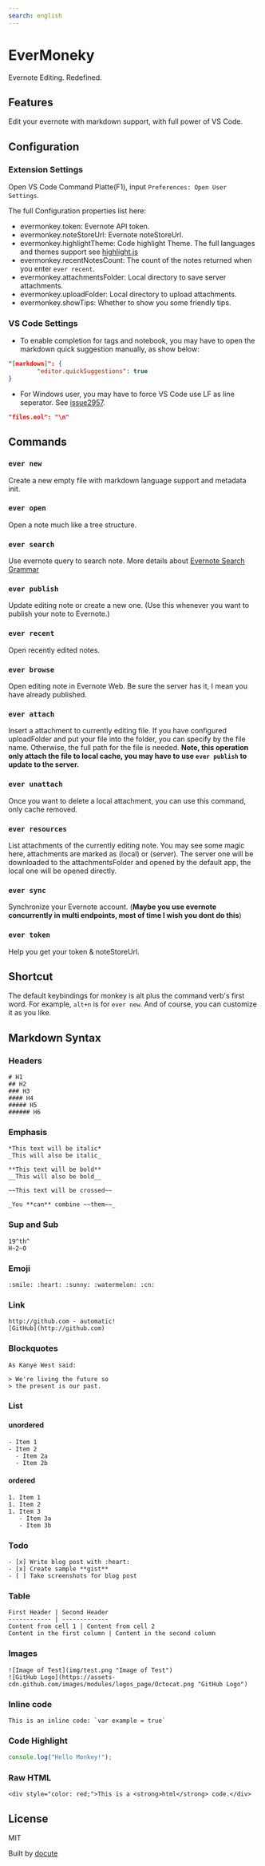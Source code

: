 ```yaml
---
search: english
---
```


# EverMoneky

Evernote Editing. Redefined.

## Features
Edit your evernote with markdown support, with full power of VS Code.

## Configuration

### Extension Settings

Open VS Code Command Platte(F1), input `Preferences: Open User Settings`.

The full Configuration properties list here:

- evermonkey.token: Evernote API token.
- evermonkey.noteStoreUrl: Evernote noteStoreUrl.
- evermonkey.highlightTheme: Code highlight Theme. The full languages and themes support see [highlight.js](https://highlightjs.org/static/demo/)
- evermonkey.recentNotesCount: The count of the notes returned when you enter `ever recent`.
- evermonkey.attachmentsFolder: Local directory to save server attachments.
- evermonkey.uploadFolder: Local directory to upload attachments.
- evermonkey.showTips: Whether to show you some friendly tips.

### VS Code Settings

- To enable completion for tags and notebook, you may have to open the markdown quick suggestion manually, as show below:

``` json
"[markdown]": {
        "editor.quickSuggestions": true
}
```

- For Windows user, you may have to force VS Code use LF as line seperator. See [issue2957](https://github.com/Microsoft/vscode/issues/2957).

``` json
"files.eol": "\n"
```

## Commands

### `ever new`

Create a new empty file with markdown language support and metadata init.

### `ever open`

Open a note much like a tree structure.

### `ever search`

Use evernote query to search note. More details about [Evernote Search Grammar](https://dev.evernote.com/doc/articles/search_grammar.php)

### `ever publish`

Update editing note or create a new one. (Use this whenever you want to publish your note to Evernote.)

### `ever recent`

Open recently edited notes.

### `ever browse`

Open editing note in Evernote Web. Be sure the server has it, I mean you have already published.

### `ever attach`

Insert a attachment to currently editing file. If you have configured uploadFolder and put your file into the folder, you can specify by the file name. Otherwise, the full path for the file is needed. **Note, this operation only attach the file to local cache, you may have to use `ever publish` to update to the server.**

### `ever unattach`

Once you want to delete a local attachment, you can use this command, only cache removed.

### `ever resources`

List attachments of the currently editing note. You may see some magic here, attachments are marked as (local) or (server). The server one will be downloaded to the attachmentsFolder and opened by the default app, the local one will be opened directly.

### `ever sync`

Synchronize your Evernote account. (**Maybe you use evernote concurrently in multi endpoints, most of time I wish you dont do this**)

### `ever token`

Help you get your token & noteStoreUrl.

## Shortcut

The default keybindings for monkey is alt plus the command verb's first word. For example, `alt+n` is for `ever new`. And of course, you can customize it as you like.

## Markdown Syntax

### Headers

```
# H1
## H2
### H3
#### H4
##### H5
###### H6
```

### Emphasis

```
*This text will be italic*
_This will also be italic_

**This text will be bold**
__This will also be bold__

~~This text will be crossed~~

_You **can** combine ~~them~~_
```

### Sup and Sub

```
19^th^
H~2~O
```

### Emoji

```
:smile: :heart: :sunny: :watermelon: :cn:
```

### Link

```
http://github.com - automatic!
[GitHub](http://github.com)
```

### Blockquotes

```
As Kanye West said:

> We're living the future so
> the present is our past.
```

### List

#### unordered

```
- Item 1
- Item 2
  - Item 2a
  - Item 2b
```

#### ordered

```
1. Item 1
1. Item 2
1. Item 3
   - Item 3a
   - Item 3b
```

### Todo

```
- [x] Write blog post with :heart:
- [x] Create sample **gist**
- [ ] Take screenshots for blog post
```

### Table

```
First Header | Second Header
------------ | -------------
Content from cell 1 | Content from cell 2
Content in the first column | Content in the second column
```

### Images

```
![Image of Test](img/test.png "Image of Test")
![GitHub Logo](https://assets-cdn.github.com/images/modules/logos_page/Octocat.png "GitHub Logo")
```

### Inline code

```
This is an inline code: `var example = true`
```

### Code Highlight

``` js
console.log("Hello Monkey!");
```


### Raw HTML

```
<div style="color: red;">This is a <strong>html</strong> code.</div>
```

## License
MIT

Built by [docute](http://docute.js.org)

